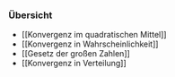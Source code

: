 ### Übersicht
+ [[Konvergenz im quadratischen Mittel]]
+ [[Konvergenz in Wahrscheinlichkeit]]
+ [[Gesetz der großen Zahlen]]
+ [[Konvergenz in Verteilung]]
